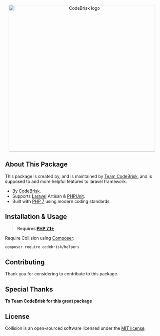 <p align="center">
    <img src="https://codebrisk.com/images/logo.png" alt="CodeBrisk logo" width="480">
</p>

## About This Package

This package is created by, and is maintained by [Team CodeBrisk](https://codebrisk.com), and is supposed to add more helpful features to laravel framework.

- By [CodeBrisk](https://codebrisk.com).
- Supports [Laravel](https://github.com/laravel/laravel) Artisan & [PHPUnit](https://github.com/sebastianbergmann/phpunit).
- Built with [PHP 7](https://php.net) using modern coding standards.


## Installation & Usage

> **Requires [PHP 7.1+](https://php.net/releases/)**

Require Collision using [Composer](https://getcomposer.org):

```bash
composer require codebrisk/helpers
```

## Contributing

Thank you for considering to contribute to this package.


## Special Thanks
**To Team CodeBrisk for this great package**

## License

Collision is an open-sourced software licensed under the [MIT license](LICENSE.md).